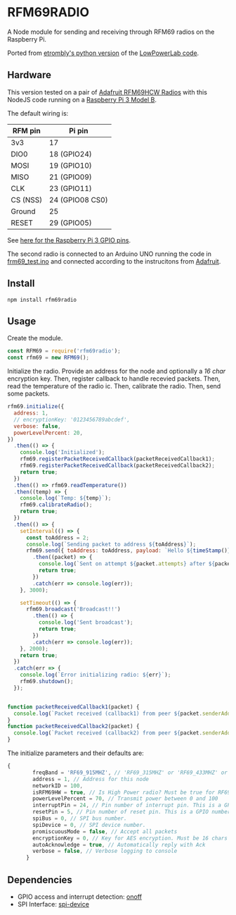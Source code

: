 # RFM69RADIO
A Node module for sending and receiving through RFM69 radios on the Raspberry Pi.

Ported from [etrombly's python version](https://github.com/etrombly) of the [LowPowerLab code](https://github.com/LowPowerLab/RFM69).

## Hardware
This version tested on a pair of [Adafruit RFM69HCW Radios](https://learn.adafruit.com/adafruit-rfm69hcw-and-rfm96-rfm95-rfm98-lora-packet-padio-breakouts/overview) with this NodeJS code running on a [Raspberry Pi 3 Model B](https://www.raspberrypi.org/products/raspberry-pi-3-model-b/). 

The default wiring is:

| RFM pin | Pi pin  
| ------- |-------
| 3v3     | 17  
| DIO0    | 18 (GPIO24)  
| MOSI    | 19 (GPIO10)
| MISO    | 21 (GPIO09)
| CLK     | 23 (GPIO11)
| CS (NSS)| 24 (GPIO08 CS0)
| Ground  | 25  
| RESET   | 29 (GPIO05)

See [here for the Raspberry Pi 3 GPIO pins](https://docs.microsoft.com/en-us/windows/iot-core/learn-about-hardware/pinmappings/pinmappingsrpi).

The second radio is connected to an Arduino UNO running the code in [frm69_test.ino](https://github.com/AndyFlem/rfm69radio/blob/master/frm69_test/rfm69_test.ino) and connected according to the instrucitons from [Adafruit](https://learn.adafruit.com/adafruit-rfm69hcw-and-rfm96-rfm95-rfm98-lora-packet-padio-breakouts/arduino-wiring).

## Install
`npm install rfm69radio`

## Usage
Create the module.
```javascript
const RFM69 = require('rfm69radio');
const rfm69 = new RFM69();
```


Initialize the radio. Provide an address for the node and optionally a _16 char_ encryption key.
Then, register callback to handle recevied packets.
Then, read the temperature of the radio ic.
Then, calibrate the radio.
Then, send some packets.
```javascript
rfm69.initialize({
  address: 1,
  // encryptionKey: '0123456789abcdef',
  verbose: false,
  powerLevelPercent: 20,
})
  .then(() => {
    console.log('Initialized');
    rfm69.registerPacketReceivedCallback(packetReceivedCallback1);
    rfm69.registerPacketReceivedCallback(packetReceivedCallback2);
    return true;
  })
  .then(() => rfm69.readTemperature())
  .then((temp) => {
    console.log(`Temp: ${temp}`);
    rfm69.calibrateRadio();
    return true;
  })
  .then(() => {
    setInterval(() => {
      const toAddress = 2;
      console.log(`Sending packet to address ${toAddress}`);
      rfm69.send({ toAddress: toAddress, payload: `Hello ${timeStamp()}`, attempts: 3, requireAck: true })
        .then((packet) => {
          console.log(`Sent on attempt ${packet.attempts} after ${packet.ackTimestamp - packet.timestamp}ms`);
          return true;
        })
        .catch(err => console.log(err));
    }, 3000);

    setTimeout(() => {
      rfm69.broadcast('Broadcast!!')
        .then(() => {
          console.log('Sent broadcast');
          return true;
        })
        .catch(err => console.log(err));
    }, 2000);
    return true;
  })
  .catch(err => {
    console.log(`Error initializing radio: ${err}`);
    rfm69.shutdown();
  });


function packetReceivedCallback1(packet) {
  console.log(`Packet received (callback1) from peer ${packet.senderAddress} "${packet.payloadString}" RSSI:${packet.rssi}`);
}
function packetReceivedCallback2(packet) {
  console.log(`Packet received (callback2) from peer ${packet.senderAddress} "${packet.payloadString}" RSSI:${packet.rssi}`);
} 
```

The initialize parameters and their defaults are:
```javascript
{
        freqBand = 'RF69_915MHZ', // 'RF69_315MHZ' or 'RF69_433MHZ' or 'RF69_868MHZ' or 'RF69_915MHZ' depending on radio hardware
        address = 1, // Address for this node
        networkID = 100,
        isRFM69HW = true, // Is High Power radio? Must be true for RF69HCW, RF69HW
        powerLevelPercent = 70, // Transmit power between 0 and 100
        interruptPin = 24, // Pin number of interrupt pin. This is a GPIO number (GPIO24 = pin 18).
        resetPin = 5, // Pin number of reset pin. This is a GPIO number (GPIO5 = pin 29).
        spiBus = 0, // SPI bus number.
        spiDevice = 0, // SPI device number.
        promiscuousMode = false, // Accept all packets
        encryptionKey = 0, // Key for AES encryption. Must be 16 chars long or no encryption set
        autoAcknowledge = true, // Automatically reply with Ack
        verbose = false, // Verbose logging to console
      }
```

## Dependencies

- GPIO access and interrupt detection: [onoff](https://www.npmjs.com/package/onoff)
- SPI Interface: [spi-device](https://www.npmjs.com/package/spi-device)